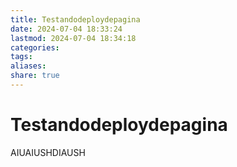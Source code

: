 ```yaml
---
title: Testandodeploydepagina
date: 2024-07-04 18:33:24
lastmod: 2024-07-04 18:34:18
categories: 
tags: 
aliases: 
share: true
---
```


# Testandodeploydepagina

AIUAIUSHDIAUSH
